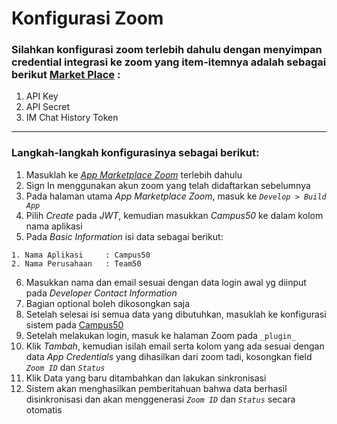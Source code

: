 # Konfigurasi Zoom

### Silahkan konfigurasi zoom terlebih dahulu dengan menyimpan credential integrasi ke zoom yang item-itemnya adalah sebagai berikut [Market Place](https://marketplace.zoom.us/docs/guides/build/jwt-app) :
1. API Key
2. API Secret
3. IM Chat History Token
___
### Langkah-langkah konfigurasinya sebagai berikut:
1. Masuklah ke [*App Marketplace Zoom*](https://marketplace.zoom.us/) terlebih dahulu
2. Sign In menggunakan akun zoom yang telah didaftarkan sebelumnya
3. Pada halaman utama *App Marketplace Zoom*, masuk ke *```Develop > Build App```*
4. Pilih *Create* pada *JWT*, kemudian masukkan *Campus50* ke dalam kolom nama aplikasi
5. Pada *Basic Information* isi data sebagai berikut:
```
1. Nama Aplikasi     : Campus50
2. Nama Perusahaan   : Team50
```
6. Masukkan nama dan email sesuai dengan data login awal yg diinput pada *Developer Contact Information*
7. Bagian optional boleh dikosongkan saja
8. Setelah selesai isi semua data yang dibutuhkan, masuklah ke konfigurasi sistem pada [Campus50](https://campus50.sttindonesia.ac.id/)
9. Setelah melakukan login, masuk ke halaman Zoom pada ```_plugin_```
10. Klik *Tambah*, kemudian isilah email serta kolom yang ada sesuai dengan data *App Credentials* yang dihasilkan dari zoom tadi, kosongkan field *```Zoom ID```* dan *```Status```*
11. Klik Data yang baru ditambahkan dan lakukan sinkronisasi
12. Sistem akan menghasilkan pemberitahuan bahwa data berhasil disinkronisasi dan akan menggenerasi *```Zoom ID```* dan *```Status```* secara otomatis
